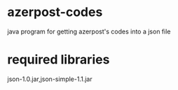 # azerpost-codes
java program for getting azerpost's codes into a json file

# required libraries
json-1.0.jar,json-simple-1.1.jar
